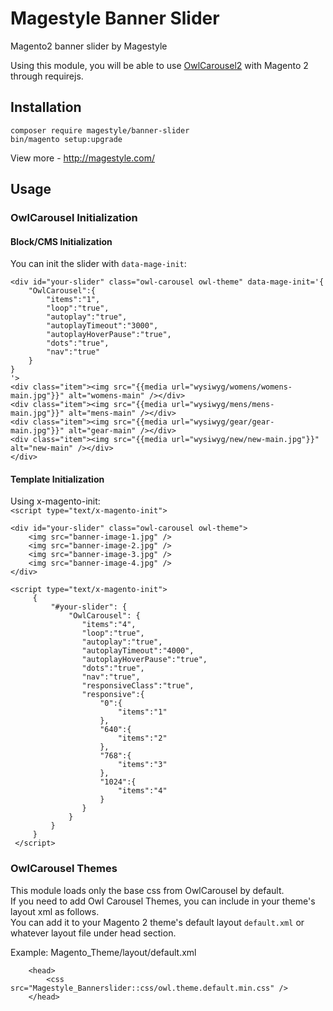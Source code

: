 # Magestyle Banner Slider
Magento2 banner slider by Magestyle

Using this module, you will be able to use [OwlCarousel2](https://github.com/OwlCarousel2/OwlCarousel2) with Magento 2 through requirejs.

## Installation

```
composer require magestyle/banner-slider
bin/magento setup:upgrade
```

View more - http://magestyle.com/

## Usage
### OwlCarousel Initialization
####  Block/CMS Initialization

You can init the slider with `data-mage-init`:
```
<div id="your-slider" class="owl-carousel owl-theme" data-mage-init='{
	"OwlCarousel":{
		"items":"1",
		"loop":"true",
		"autoplay":"true",
		"autoplayTimeout":"3000",
		"autoplayHoverPause":"true",
		"dots":"true",
		"nav":"true"
	}
}
'>
<div class="item"><img src="{{media url="wysiwyg/womens/womens-main.jpg"}}" alt="womens-main" /></div>
<div class="item"><img src="{{media url="wysiwyg/mens/mens-main.jpg"}}" alt="mens-main" /></div>
<div class="item"><img src="{{media url="wysiwyg/gear/gear-main.jpg"}}" alt="gear-main" /></div>
<div class="item"><img src="{{media url="wysiwyg/new/new-main.jpg"}}" alt="new-main" /></div>
</div>
```
####  Template Initialization

Using x-magento-init: <br/>
`<script type="text/x-magento-init">`

```
<div id="your-slider" class="owl-carousel owl-theme">
    <img src="banner-image-1.jpg" />
    <img src="banner-image-2.jpg" />
    <img src="banner-image-3.jpg" />
    <img src="banner-image-4.jpg" />
</div>

<script type="text/x-magento-init">
     {
         "#your-slider": {
             "OwlCarousel": {
			    "items":"4",
			    "loop":"true",
			    "autoplay":"true",
			    "autoplayTimeout":"4000",
			    "autoplayHoverPause":"true",
			    "dots":"true",
			    "nav":"true",
			    "responsiveClass":"true",
                "responsive":{
                    "0":{
                        "items":"1"
                    },
                    "640":{
                        "items":"2"
                    },
                    "768":{
                        "items":"3"
                    },
                    "1024":{
                        "items":"4"
                    }
                }
             }
         }
     }
 </script>
```

### OwlCarousel Themes
This module loads only the base css from OwlCarousel by default. <br/>
If you need to add Owl Carousel Themes, you can include in your theme's layout xml as follows. <br/>
You can add it to your Magento 2 theme's default layout ```default.xml```  or whatever layout file under head section.<br/>

Example: Magento_Theme/layout/default.xml

```
    <head>
        <css src="Magestyle_Bannerslider::css/owl.theme.default.min.css" />
    </head>
```

